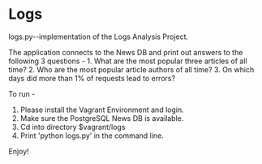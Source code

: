 # Logs

logs.py--implementation of the Logs Analysis Project.

The application connects to the News DB and print out answers
to the following 3 questions -
    1. What are the most popular three articles of all time?
    2. Who are the most popular article authors of all time?
    3. On which days did more than 1% of requests lead to errors?

To run -
1. Please install the Vagrant Environment and login.
2. Make sure the PostgreSQL News DB is available.
3. Cd into directory $vagrant/logs
4. Print  'python logs.py' in the command line.

Enjoy!
